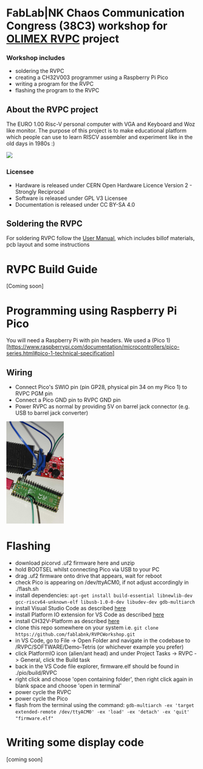 # FabLab|NK Chaos Communication Congress (38C3) workshop for [OLIMEX RVPC](https://github.com/OLIMEX/RVPC) project

### Workshop includes
 - soldering the RVPC
 - creating a CH32V003 programmer using a Raspberry Pi Pico
 - writing a program for the RVPC
 - flashing the program to the RVPC

## About the RVPC project

The EURO 1.00 Risc-V personal computer with VGA and Keyboard and Woz like monitor. The purpose of this project is to make educational platform which people can use to learn RISCV assembler and experiment like in the old days in 1980s :)

<img src="DOCUMENTS/RVPC-1.jpg" height=200>

### Licensee
* Hardware is released under CERN Open Hardware Licence Version 2 - Strongly Reciprocal
* Software is released under GPL V3 Licensee
* Documentation is released under CC BY-SA 4.0

## Soldering the RVPC
For soldering RVPC follow the [User Manual](https://github.com/fablabnk/RVPCWorkshop/blob/main/DOCUMENTS/RVPC-user-manual.pdf), which includes billof materials, pcb layout and some instructions

# RVPC Build Guide

[Coming soon]

# Programming using Raspberry Pi Pico

You will need a Raspberry Pi with pin headers. We used a (Pico 1)[https://www.raspberrypi.com/documentation/microcontrollers/pico-series.html#pico-1-technical-specification]

## Wiring

- Connect Pico's SWIO pin (pin GP28, physical pin 34 on my Pico 1) to RVPC PGM pin 
- Connect a Pico GND pin to RVPC GND pin
- Power RVPC as normal by providing 5V on barrel jack connector (e.g. USB to barrel jack converter)

<img src="./IMAGES/pico_programmer.jpg" width="30%">

# Flashing

- download picorvd .uf2 firmware here and unzip
- hold BOOTSEL whilst connecting Pico via USB to your PC
- drag .uf2 firmware onto drive that appears, wait for reboot
- check Pico is appearing on /dev/ttyACM0, if not adjust accordingly in ./flash.sh
- install dependencies:
`apt-get install build-essential libnewlib-dev gcc-riscv64-unknown-elf libusb-1.0-0-dev libudev-dev gdb-multiarch`
- install Visual Studio Code as described [here](https://code.visualstudio.com/docs/setup/linux)
- install Platform IO extension for VS Code as described [here](https://platformio.org/install/ide?install=vscode)
- install CH32V-Platform as described [here](https://github.com/Community-PIO-CH32V/ch32-pio-projects?tab=readme-ov-file#installing-the-ch32v-platform)
- clone this repo somewhere on your system i.e. `git clone https://github.com/fablabnk/RVPCWorkshop.git`
- in VS Code, go to File -> Open Folder and navigate in the codebase to /RVPC/SOFTWARE/Demo-Tetris (or whichever example you prefer)
- click PlatformIO icon (alien/ant head) and under Project Tasks -> RVPC -> General, click the Build task
- back in the VS Code file explorer, firmware.elf should be found in ./pio/build/RVPC
- right click and choose 'open containing folder', then right click again in blank space and choose 'open in terminal'
- power cycle the RVPC
- power cycle the Pico
- flash from the terminal using the command: `gdb-multiarch -ex 'target extended-remote /dev/ttyACM0' -ex 'load' -ex 'detach' -ex 'quit' "firmware.elf"`

# Writing some display code

[coming soon]
